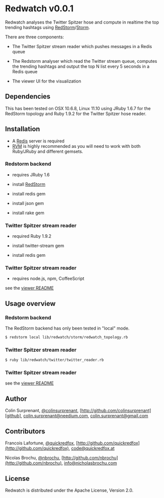 # Redwatch v0.0.1

Redwatch analyses the Twitter Spitzer hose and compute in realtime the top trending hashtags using [RedStorm](https://github.com/colinsurprenant/redstorm)/[Storm](https://github.com/nathanmarz/storm).

There are three components:

- The Twitter Spitzer stream reader which pushes messages in a Redis queue

- The Redstorm analyser which read the Twitter stream queue, computes the trending hashtags and output the top N list every 5 seconds in a Redis queue

- The viewer UI for the visualization

## Dependencies

This has been tested on OSX 10.6.8, Linux 11.10 using JRuby 1.6.7 for the RedStorm topology and Ruby 1.9.2 for the Twitter Spitzer hose reader.

## Installation

- A [Redis](http://redis.io/) server is required
- [RVM](http://beginrescueend.com/) is highly recommended as you will need to work with both Ruby/JRuby and different gemsets.

### Redstorm backend

- requires JRuby 1.6

- install [RedStorm](https://github.com/colinsurprenant/redstorm)

- install redis gem
- install json gem
- install rake gem

### Twitter Spitzer stream reader

- required Ruby 1.9.2

- install twitter-stream gem
- install redis gem

### Twitter Spitzer stream reader

- requires node.js, npm, CoffeeScript

see the [viewer README](https://github.com/colinsurprenant/redwatch/tree/master/lib/viewer)

## Usage overview

### Redstorm backend

The RedStorm backend has only been tested in "local" mode. 

``` sh
$ redstorm local lib/redwatch/storm/redwatch_topology.rb 
```

### Twitter Spitzer stream reader

``` sh
$ ruby lib/redwatch/twitter/twitter_reader.rb
```

### Twitter Spitzer stream reader

see the [viewer README](https://github.com/colinsurprenant/redwatch/tree/master/lib/viewer)

## Author
Colin Surprenant, [@colinsurprenant][twitter], [http://github.com/colinsurprenant][github], colin.surprenant@needium.com, colin.surprenant@gmail.com

## Contributors
Francois Lafortune, [@quickredfox](http://twitter.com/quickredfox), [http://github.com/quickredfox](http://github.com/quickredfox), code@quickredfox.at

Nicolas Brochu, [@nbrochu](http://twitter.com/nbrochu), [http://github.com/nbrochu](http://github.com/nbrochu), info@nicholasbrochu.com

## License
Redwatch is distributed under the Apache License, Version 2.0. 

[twitter]: http://twitter.com/colinsurprenant
[github]: http://github.com/colinsurprenant
